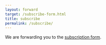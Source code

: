 ```yaml
---
layout: forward
target: /subscribe-form.html
title: subscribe
permalink: /subscribe/
---
```


We are forwarding you to the [subscription form](/subscribe-form.html).
